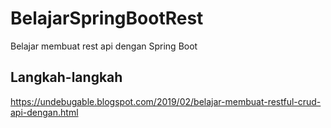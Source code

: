 # BelajarSpringBootRest
Belajar membuat rest api dengan Spring Boot

## Langkah-langkah
https://undebugable.blogspot.com/2019/02/belajar-membuat-restful-crud-api-dengan.html
